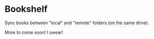 # Bookshelf

Sync books between "local" and "remote" folders (on the same drive).

More to come soon! I swear!